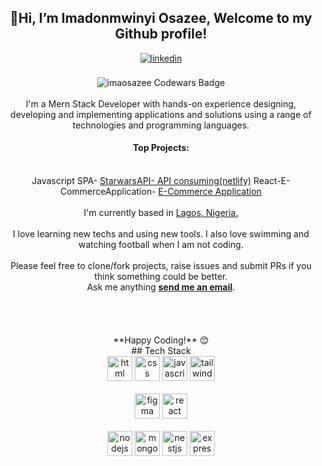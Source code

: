 
<div align="center">
  <h2> 👋Hi, I’m Imadonmwinyi Osazee, Welcome to my Github profile! </h2>
<a href="https://linkedin.com/in/osazee-imadonmwinyi-098b41212" target="_blank">
<img src=https://img.shields.io/badge/linkedin-%2300acee.svg?color=405DE6&style=for-the-badge&logo=linkedin&logoColor=white alt=linkedin style="margin-bottom: 5px;" />
</a>
<br />
<br />

<img src="https://www.codewars.com/users/imaosazee/badges/large" alt="imaosazee Codewars Badge">
<br />
<br />
I'm a Mern Stack Developer with hands-on experience designing, developing and implementing applications and solutions using a range of technologies and programming languages.
<br />
  <h4><strong>Top  Projects:</strong></h4>
  <br />
 Javascript SPA- <a href="https://starwars-osazee.netlify.app">StarwarsAPI- API consuming(netlify)</a>
 React-E-CommerceApplication- <a href="https://commercezmartzee.pages.dev">E-Commerce Application</a>

<br />
  <br />
  I'm currently based in <a href="">Lagos, Nigeria.</a>
<br/>
<br />
I love learning new techs and using new tools. I also love swimming and watching football when I am not coding.
<br />
<br />
Please feel free to clone/fork projects, raise issues and submit PRs if you think something could be better.<br />
Ask me anything  <a href="mailto:imaosazee@gmail.com"><b>send me an email</b></a>.
<br />

<br />
<br />
<br />
<br />
**Happy Coding!** 😊
</div>
<div align="center">
## Tech Stack
<br />
<a margin="10" href="https://developer.mozilla.org/en-US/docs/Web/HTML" target="_blank"><img margin="10px" height="40" src="https://github.com/abdoachhoubi/abdoachhoubi/blob/main/svgs/html.svg" alt="html"></a>
<a margin="10" href="https://developer.mozilla.org/en-US/docs/Web/CSS" target="_blank"><img margin="10px" height="40" src="https://github.com/abdoachhoubi/abdoachhoubi/blob/main/svgs/css.svg" alt="css"></a>
<a margin="10" href="https://developer.mozilla.org/en-US/docs/Web/JavaScript" target="_blank"><img margin="10px" height="40" src="https://github.com/abdoachhoubi/abdoachhoubi/blob/main/svgs/javascript.svg" alt="javascript"></a>
<a margin="10" href="https://tailwindcss.com" target="_blank"><img margin="10px" height="40" src="https://github.com/abdoachhoubi/abdoachhoubi/blob/main/svgs/tailwind.svg" alt="tailwind"></a>
<br />
<br />
<a margin="10" href="https://figma.com" target="_blank"><img margin="10px" height="40" src="https://github.com/abdoachhoubi/abdoachhoubi/blob/main/svgs/figma.svg" alt="figma"></a>
<a margin="10" href="https://reactjs.org" target="_blank"><img margin="10px" height="40" src="https://github.com/abdoachhoubi/abdoachhoubi/blob/main/svgs/react.svg" alt="react"></a>

<br />
<br />
<a margin="10" href="https://nodejs.org" target="_blank"><img margin="10px" height="40" src="https://github.com/abdoachhoubi/abdoachhoubi/blob/main/svgs/nodejs.svg" alt="nodejs"></a>
<a margin="10" href="https://mongodb.com" target="_blank"><img margin="10px" height="40" src="https://github.com/abdoachhoubi/abdoachhoubi/blob/main/svgs/mongodb.svg" alt="mongodb"></a>
   <a margin="10" href="https://nestjs.org" target="_blank"><img margin="10px" height="40" src="https://github.com/abdoachhoubi/abdoachhoubi/blob/main/svgs/NestJS.svg" alt="nestjs"></a>
<!-- <a margin="10" href="https://www.jetbrains.com/youtrack/" target="_blank"><img margin="10px" height="40" src="https://github.com/abdoachhoubi/abdoachhoubi/blob/main/svgs/yourtrack.svg" alt="yourtrack"></a> -->
<a margin="10" href="https://expressjs.com" target="_blank"><img margin="10px" height="40" src="https://github.com/abdoachhoubi/abdoachhoubi/blob/main/svgs/express.svg" alt="express"></a>
</div>
<br />
<br />
<div align="center">
<br />
</div>
